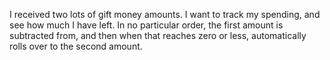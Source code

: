I received two lots of gift money amounts. I want to track my spending, and see how much I have left.
In no particular order, the first amount is subtracted from, and then when that reaches zero or less, automatically rolls over to the second amount.
